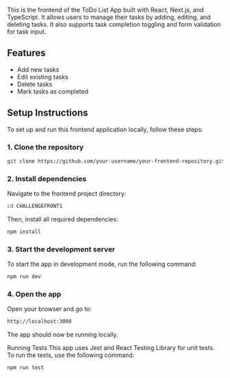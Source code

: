 This is the frontend of the ToDo List App built with React, Next.js, and TypeScript. It allows users to manage their tasks by adding, editing, and deleting tasks. It also supports task completion toggling and form validation for task input.

## Features
- Add new tasks
- Edit existing tasks
- Delete tasks
- Mark tasks as completed

## Setup Instructions

To set up and run this frontend application locally, follow these steps:

### 1. Clone the repository

```bash
git clone https://github.com/your-username/your-frontend-repository.git
```

### 2. Install dependencies
Navigate to the frontend project directory:

```bash
cd CHALLENGEFRONT1
```
Then, install all required dependencies:

```bash
npm install
```

### 3. Start the development server
To start the app in development mode, run the following command:

```bash
npm run dev
```
### 4. Open the app
Open your browser and go to:

```bash
http://localhost:3000
```

The app should now be running locally.

Running Tests
This app uses Jest and React Testing Library for unit tests. To run the tests, use the following command:

```bash
npm run test
```

